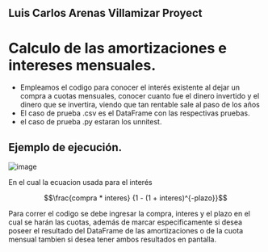 Luis Carlos Arenas Villamizar Proyect
----
# Calculo de las amortizaciones e intereses mensuales.

- Empleamos el codigo para conocer el interés existente al dejar un compra a cuotas mensuales, conocer cuanto fue el dinero invertido y el dinero que se invertira, viendo que tan rentable sale al paso de los años
- El caso de prueba .csv es el DataFrame con las respectivas pruebas.
- el caso de prueba .py estaran los unnitest.   
## Ejemplo de ejecución.

![image](https://github.com/Luis7123/amortizacion/assets/88041788/f9036d6a-135f-4ec2-92b3-4e363b02949a)

En el cual la ecuacion usada para el interés 
``` math
\frac{compra * interes} {1 - (1 + interes)^{-plazo}}
```
Para correr el codigo se debe ingresar la compra, interes y el plazo en el cual se harán las cuotas, además de marcar especificamente si desea poseer el resultado del DataFrame de las amortizaciones o de la cuota mensual tambien si desea tener ambos resultados en pantalla.




